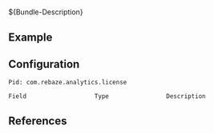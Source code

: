 # 

${Bundle-Description}

## Example

## Configuration

	Pid: com.rebaze.analytics.license
	
	Field					Type				Description
		
	
## References

